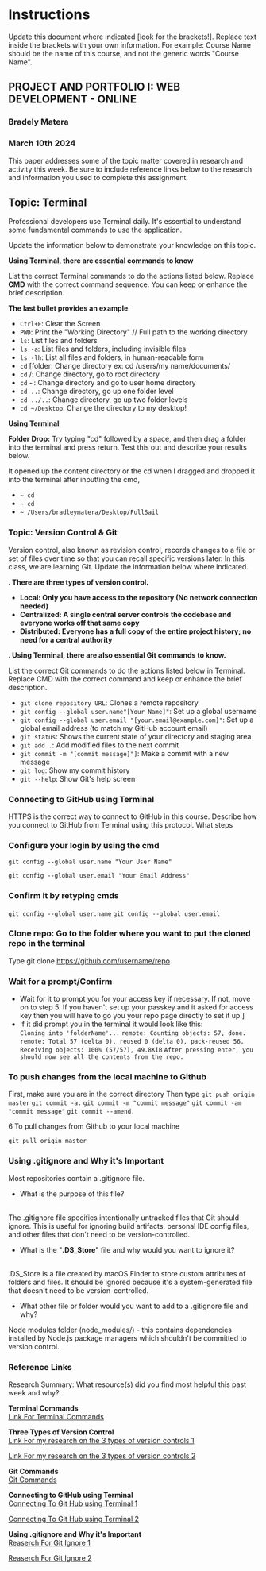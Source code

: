 # Instructions

Update this document where indicated [look for the brackets!]. Replace text inside the brackets with your own information. For example: Course Name should be the name of this course, and not the generic words "Course Name".

## PROJECT AND PORTFOLIO I: WEB DEVELOPMENT - ONLINE

### **Bradely Matera**
### **March 10th 2024**

This paper addresses some of the topic matter covered in research and activity this week. Be sure to include reference links below to the research and information you used to complete this assignment.

## Topic: Terminal

Professional developers use Terminal daily. It's essential to understand some fundamental commands to use the application.

Update the information below to demonstrate your knowledge on this topic.

**Using Terminal, there are essential commands to know**

List the correct Terminal commands to do the actions listed below. Replace **CMD** with the correct command sequence. You can keep or enhance the brief description.

**The last bullet provides an example**.


- ``Ctrl+E``: Clear the Screen
- ``PWD``: Print the "Working Directory" // Full path to the working directory
- ``ls``: List files and folders
- ``ls -a``: List files and folders, including invisible files
- ``ls -lh``: List all files and folders, in human-readable form
- ``cd`` [folder: Change directory ex: cd /users/my name/documents/
- ``cd`` /: Change directory, go to root directory
- ``cd`` ~: Change directory and go to user home directory
- ``cd ..``: Change directory, go up one folder level
- ``cd ../..``: Change directory, go up two folder levels
- ``cd ~/Desktop``: Change the directory to my desktop!

**Using Terminal**


**Folder Drop:** Try typing "cd" followed by a space, and then drag a folder into the terminal and press return. Test this out and describe your results below.

It opened up the content directory or the cd when I dragged and dropped it into the terminal after inputting the cmd,
- ``~ cd``
- ``~ cd``
- ``~ /Users/bradleymatera/Desktop/FullSail``

### Topic: Version Control & Git

Version control, also known as revision control, records changes to a file or set of files over time so that you can recall specific versions later. In this class, we are learning Git. Update the information below where indicated.

**. There are three types of version control.**


- **Local: Only you have access to the repository (No network connection needed)**
- **Centralized: A single central server controls the codebase and everyone works off that same copy**
- **Distributed: Everyone has a full copy of the entire project history; no need for a central authority**


**. Using Terminal, there are also essential Git commands to know.**

List the correct Git commands to do the actions listed below in Terminal. Replace CMD with the correct command and keep or enhance the brief description.

- ``git clone repository URL``: Clones a remote repository
- ``git config --global user.name"[Your Name]"``: Set up a global username
- ``git config --global user.email "[your.email@example.com]"``: Set up a global email address (to match my GitHub account email)
- ``git status``: Shows the current state of your directory and staging area
- ``git add .``: Add modified files to the next commit
- ``git commit -m "[commit message]"]``: Make a commit with a new message
- ``git log``: Show my commit history
- ``git --help``: Show Git's help screen

### **Connecting to GitHub using Terminal**  
HTTPS is the correct way to connect to GitHub in this course. Describe how you connect to GitHub from Terminal using this protocol. What steps

### Configure your login by using the cmd

``git config --global user.name "Your User Name"``

``git config --global user.email "Your Email Address"``

 ### Confirm it by retyping cmds

``git config --global user.name``
``git config --global user.email``

 ### Clone repo: Go to the folder where you want to put the cloned repo in the terminal

 Type git clone https://github.com/username/repo

 ### Wait for a prompt/Confirm

- Wait for it to prompt you for your access key if necessary. If not, move on to step 5. If you haven't set up your passkey and it asked for access key then you will have to go you your repo page directly to set it up.]
- If it did prompt you in the terminal it would look like this:  
 ``Cloning into 'folderName'...``
 ``remote: Counting objects: 57, done.``
 ``remote: Total 57 (delta 0), reused 0 (delta 0), pack-reused 56.  ``
 ``Receiving objects: 100% (57/57), 49.8KiB``
 ``After pressing enter, you should now see all the contents from the repo.``

###  To push changes from the local machine to Github

 First, make sure you are in the correct directory
 Then type ``git push origin master``
 ``git commit -a.``
 ``git commit -m "commit message"``
 ``git commit -am "commit message"``
 ``git commit --amend.``

 6 To pull changes from Github to your local machine

 ``git pull origin master``

### **Using .gitignore and Why it's Important**

Most repositories contain a .gitignore file.

- What is the purpose of this file?
<br>
The .gitignore file specifies intentionally untracked files that Git should ignore. This is useful for ignoring build artifacts, personal IDE config files, and other files that don't need to be version-controlled.

- What is the "**.DS_Store**" file and why would you want to ignore it?
<br>
  .DS_Store is a file created by macOS Finder to store custom attributes of folders and files. It should be ignored because it's a system-generated file that doesn't need to be version-controlled.

- What other file or folder would you want to add to a .gitignore file and why?

 Node modules folder (node_modules/) - this contains dependencies installed by Node.js package managers which shouldn't be committed to version control.
<br>

### Reference Links

Research Summary: What resource(s) did you find most helpful this past week and why? 

**Terminal Commands**  
[Link For Terminal Commands](https://github.com/0nn0/terminal-mac-cheatsheet#english-version)

**Three Types of Version Control**  
[Link For my research on the 3 types of version controls 1](https://about.gitlab.com/topics/version-control/)

[Link For my research on the 3 types of version controls 2](https://git-scm.com/book/en/v2/Getting-Started-About-Version-Control)

**Git Commands**  
[Git Commands](https://docs.github.com/en/get-started/writing-on-github/getting-started-with-writing-and-formatting-on-github/basic-writing-and-formatting-syntax#hiding-content-with-comments)

**Connecting to GitHub using Terminal**  
[Connecting To Git Hub using Terminal 1](https://docs.github.com/en/get-started/getting-started-with-git/set-up-git)

[Connecting To Git Hub using Terminal 2](https://gist.github.com/albatrocity/1201187/5247457788890f0795a6e121275867e3551d0dc2)

**Using .gitignore and Why it's Important**  
[Reaserch For Git Ignore 1](https://git-scm.com/docs/gitignore#:~:text=The%20purpose%20of%20gitignore%20files,being%20reintroduced%20in%20later%20commits.)

[Reaserch For Git Ignore 2](https://www.freecodecamp.org/news/gitignore-what-is-it-and-how-to-add-to-repo/)
